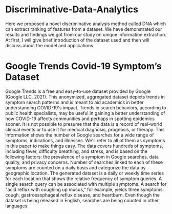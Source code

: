 # Discriminative-Data-Analytics
Here we proposed a novel discriminative analysis method called DNA which can extract ranking of features from a dataset. We have demonstrated our results and findings we got from our study on unique information extraction. At first, I will give brief introduction of the dataset used and then will discuss about the model and applications.

# Google Trends Covid-19 Symptom’s Dataset
Google Trends is a free and easy-to-use dataset provided by Google (Google LLC. 2021). This anonymized, aggregated dataset depicts trends in symptom search patterns and is meant to aid academics in better understanding COVID-19's impact. Trends in search behaviors, according to public health specialists, may be useful in gaining a better understanding of how COVID-19 affects communities and perhaps in spotting epidemics sooner. It is not possible to presume that the data is a record of real-world clinical events or to use it for medical diagnosis, prognosis, or therapy. This information shows the number of Google searches for a wide range of symptoms, indications, and illnesses. We'll refer to all of them as symptoms in this paper to make things easy. The data covers hundreds of symptoms, including fever, difficulty breathing, and stress, and is based on the following factors: the prevalence of a symptom in Google searches, data quality, and privacy concerns. Number of searches linked to each of these symptoms are counted on a daily basis and categorize the data by geographic location. The generated dataset is a daily or weekly time series for each location that shows the relative frequency of symptom queries. A single search query can be associated with multiple symptoms. A search for "acid reflux with coughing up mucus," for example, yields three symptoms: cough, gastroesophageal reflux disease, and heartburn. Even though the dataset is being released in English, searches are being counted in other languages.
